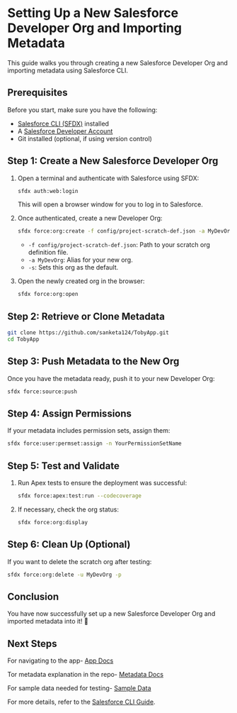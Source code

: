 # Setting Up a New Salesforce Developer Org and Importing Metadata

This guide walks you through creating a new Salesforce Developer Org and importing metadata using Salesforce CLI.

## Prerequisites

Before you start, make sure you have the following:
- [Salesforce CLI (SFDX)](https://developer.salesforce.com/tools/sfdxcli) installed
- A [Salesforce Developer Account](https://developer.salesforce.com/signup)
- Git installed (optional, if using version control)

## Step 1: Create a New Salesforce Developer Org

1. Open a terminal and authenticate with Salesforce using SFDX:
   ```sh
   sfdx auth:web:login
   ```
   This will open a browser window for you to log in to Salesforce.

2. Once authenticated, create a new Developer Org:
   ```sh
   sfdx force:org:create -f config/project-scratch-def.json -a MyDevOrg -s
   ```
   - `-f config/project-scratch-def.json`: Path to your scratch org definition file.
   - `-a MyDevOrg`: Alias for your new org.
   - `-s`: Sets this org as the default.

3. Open the newly created org in the browser:
   ```sh
   sfdx force:org:open
   ```

## Step 2: Retrieve or Clone Metadata

```sh
git clone https://github.com/sanketa124/TobyApp.git
cd TobyApp
```

## Step 3: Push Metadata to the New Org

Once you have the metadata ready, push it to your new Developer Org:

```sh
sfdx force:source:push
```

## Step 4: Assign Permissions

If your metadata includes permission sets, assign them:

```sh
sfdx force:user:permset:assign -n YourPermissionSetName
```

## Step 5: Test and Validate

1. Run Apex tests to ensure the deployment was successful:
   ```sh
   sfdx force:apex:test:run --codecoverage
   ```

2. If necessary, check the org status:
   ```sh
   sfdx force:org:display
   ```

## Step 6: Clean Up (Optional)

If you want to delete the scratch org after testing:

```sh
sfdx force:org:delete -u MyDevOrg -p
```

## Conclusion

You have now successfully set up a new Salesforce Developer Org and imported metadata into it! 🎉

## Next Steps

For navigating to the app- [App Docs](https://github.com/sanketa124/tobyapp/blob/master/docs/salesforce_app_readme)

Tor metadata explanation in the repo- [Metadata Docs](https://github.com/sanketa124/tobyapp/blob/master/docs/salesforce_metadata_readme)

For sample data needed for testing- [Sample Data](https://github.com/sanketa124/tobyapp/tree/master/data)

For more details, refer to the [Salesforce CLI Guide](https://developer.salesforce.com/docs/atlas.en-us.sfdx_cli_reference.meta/sfdx_cli_reference/).

